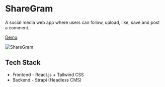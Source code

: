 # ShareGram

A social media web app where users can follow, upload, like, save and post a comment.

[Demo](https://share-gram.netlify.app)

![ShareGram](https://user-images.githubusercontent.com/62604902/168560442-7a638ce4-6bdd-4fc8-b834-a029f4cb4453.png)

## Tech Stack

- Frontend - React.js + Tailwind CSS
- Backend - Strapi (Headless CMS)
